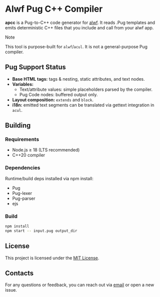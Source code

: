 # Alwf Pug C++ Compiler

**apcc** is a Pug-to-C++ code generator for [alwf](https://git.homedatasrv.ru/app3d/alwf).
It reads .Pug templates and emits deterministic C++ files that you include and call from your alwf app.

> [!NOTE]
> This tool is purpose-built for `alwf`/`acul`. It is not a general-purpose Pug compiler.

## Pug Support Status

* **Base HTML tags:** tags & nesting, static attributes, and text nodes.
* **Variables:**
    * Text/attribute values: simple placeholders parsed by the compiler.
    * Pug Code nodes: buffered output only.
* **Layout composition:** `extends` and `block`.
* **i18n:** emitted text segments can be translated via gettext integration in `acul`.

## Building

### Requirements
* Node.js ≥ 18 (LTS recommended)
* C++20 compiler

### Dependencies
Runtime/build deps installed via npm install:
* Pug
* Pug-lexer
* Pug-parser
* ejs

### Build
```sh
npm install
npm start -- input.pug output_dir
```

## License
This project is licensed under the [MIT License](LICENSE).

## Contacts
For any questions or feedback, you can reach out via [email](mailto:wusikijeronii@gmail.com) or open a new issue.